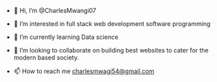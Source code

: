 - 👋 Hi, I’m @CharlesMwangi07
- 👀 I’m interested in full stack web development software programming

- 🌱 I’m currently learning Data science
- 💞️ I’m looking to collaborate on building best websites to cater for the modern based society.
- 📫 How to reach me  charlesmwagi54@gmail.com

<!---
CharlesMwangi07/CharlesMwangi07 is a ✨ special ✨ repository because its `README.md` (this file) appears on your GitHub profile.
You can click the Preview link to take a look at your changes.
--->
